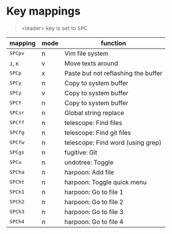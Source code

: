 # Key mappings

> \<leader\> key is set to <kbd>SPC</kbd>

|mapping|mode|function|
|-------|----|--------|
|<kbd>SPC</kbd><kbd>p</kbd><kbd>v</kbd>|n|Vim file system|
|<kbd>J</kbd>, <kbd>K</kbd>|v|Move texts around|
|<kbd>SPC</kbd><kbd>p</kbd>|x|Paste but not reflashing the buffer|
|<kbd>SPC</kbd><kbd>y</kbd>|n|Copy to system buffer|
|<kbd>SPC</kbd><kbd>y</kbd>|v|Copy to system buffer|
|<kbd>SPC</kbd><kbd>Y</kbd>|n|Copy to system buffer|
|<kbd>SPC</kbd><kbd>s</kbd><kbd>r</kbd>|n|Global string replace|
|<kbd>SPC</kbd><kbd>f</kbd><kbd>f</kbd>|n|telescope: Find files|
|<kbd>SPC</kbd><kbd>f</kbd><kbd>g</kbd>|n|telescope: Find git files|
|<kbd>SPC</kbd><kbd>f</kbd><kbd>w</kbd>|n|telescope: Find word (using grep)|
|<kbd>SPC</kbd><kbd>g</kbd><kbd>s</kbd>|n|fugitive: Git|
|<kbd>SPC</kbd><kbd>u</kbd>|n|undotree: Toggle|
|<kbd>SPC</kbd><kbd>h</kbd><kbd>a</kbd>|n|harpoon: Add file|
|<kbd>SPC</kbd><kbd>h</kbd><kbd>t</kbd>|n|harpoon: Toggle quick menu|
|<kbd>SPC</kbd><kbd>h</kbd><kbd>1</kbd>|n|harpoon: Go to file 1|
|<kbd>SPC</kbd><kbd>h</kbd><kbd>2</kbd>|n|harpoon: Go to file 2|
|<kbd>SPC</kbd><kbd>h</kbd><kbd>3</kbd>|n|harpoon: Go to file 3|
|<kbd>SPC</kbd><kbd>h</kbd><kbd>4</kbd>|n|harpoon: Go to file 4|



